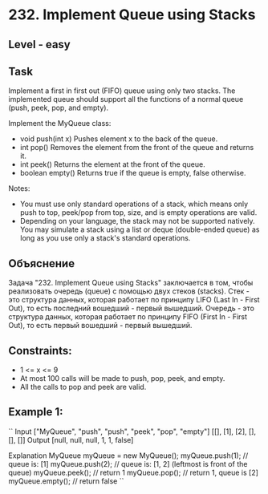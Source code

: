 # 232. Implement Queue using Stacks


## Level - easy


## Task
Implement a first in first out (FIFO) queue using only two stacks. 
The implemented queue should support all the functions of a normal queue (push, peek, pop, and empty).

Implement the MyQueue class:
- void push(int x) Pushes element x to the back of the queue.
- int pop() Removes the element from the front of the queue and returns it.
- int peek() Returns the element at the front of the queue.
- boolean empty() Returns true if the queue is empty, false otherwise.

Notes:
- You must use only standard operations of a stack, which means only push to top, peek/pop from top, size, and is empty operations are valid.
- Depending on your language, the stack may not be supported natively. You may simulate a stack using a list or deque (double-ended queue) as long as you use only a stack's standard operations.


## Объяснение
Задача "232. Implement Queue using Stacks" заключается в том, чтобы реализовать очередь (queue) с помощью двух стеков (stacks). 
Стек - это структура данных, которая работает по принципу LIFO (Last In - First Out), то есть последний вошедший - первый вышедший. 
Очередь - это структура данных, которая работает по принципу FIFO (First In - First Out), то есть первый вошедший - первый вышедший.


## Constraints:
- 1 <= x <= 9
- At most 100 calls will be made to push, pop, peek, and empty.
- All the calls to pop and peek are valid.



## Example 1:
``
Input
["MyQueue", "push", "push", "peek", "pop", "empty"]
[[], [1], [2], [], [], []]
Output
[null, null, null, 1, 1, false]

Explanation
MyQueue myQueue = new MyQueue();
myQueue.push(1); // queue is: [1]
myQueue.push(2); // queue is: [1, 2] (leftmost is front of the queue)
myQueue.peek(); // return 1
myQueue.pop(); // return 1, queue is [2]
myQueue.empty(); // return false
``